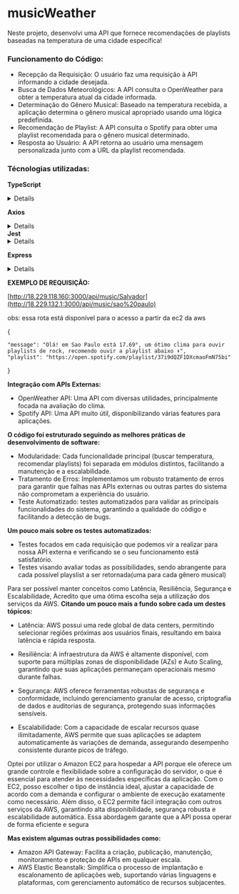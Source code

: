 # musicWeather

Neste projeto, desenvolvi uma API que fornece recomendações de playlists baseadas na temperatura de uma cidade específica!

<h3>Funcionamento do Código:</h3>

- Recepção da Requisição: O usuário faz uma requisição à API informando a cidade desejada.
- Busca de Dados Meteorológicos: A API consulta o OpenWeather para obter a temperatura atual da cidade informada.
- Determinação do Gênero Musical: Baseado na temperatura recebida, a aplicação determina o gênero musical apropriado usando uma lógica predefinida.
- Recomendação de Playlist: A API consulta o Spotify para obter uma playlist recomendada para o gênero musical determinado.
- Resposta ao Usuário: A API retorna ao usuário uma mensagem personalizada junto com a URL da playlist recomendada.

<h3>Técnologias utilizadas:</h3>

<b>TypeScript</b>
<details>
  
- Segurança de Tipos: Aumenta a confiabilidade do código ao detectar erros de tipo durante o desenvolvimento.
  
- Melhor Manutenibilidade: Facilita a leitura e manutenção do código, especialmente em projetos maiores.

- Ferramentas de Desenvolvimento: Oferece recursos avançados de IDE, como autocompletar e navegação de código, que aumentam a produtividade.
</details>

<b>Axios</b>
<details>

- Facilidade de Uso: Simplifica a realização de requisições HTTP com uma API clara e intuitiva.
- Suporte a Promessas: Integrado com promessas, facilita o gerenciamento de operações assíncronas.
- Interceptores: Permite adicionar lógica de pré-processamento para todas as requisições ou respostas, útil para adicionar autenticação ou tratamento de erros centralizado.
  
</details>
<b>Jest</b>

<details>

- Simples e Completo: Framework de testes robusto que cobre testes unitários, de integração e de snapshot.
- Mocks e Espionagem: Facilidade em criar mocks e espiões, essencial para testar componentes isoladamente.
- Performance: Executa testes rapidamente e em paralelo, otimizando o tempo de feedback durante o desenvolvimento.
  
</details>

<b>Express</b>
<details>

- Minimalista e Flexível: Framework web minimalista que permite construir rapidamente APIs RESTful.
- Middleware: Sistema de middleware robusto que permite adicionar facilmente funcionalidades como autenticação, log, etc.
- Comunidade Ativa: Grande ecossistema de plugins e middlewares disponíveis, com extensa documentação e suporte comunitário.
  
</details>

**EXEMPLO DE REQUISIÇÃO:**

[http://18.229.118.160:3000/api/music/Salvador](http://18.229.132.1:3000/api/music/sao%20paulo)

obs: essa rota está disponível para o acesso a partir da ec2 da aws

{

    "message": "Olá! em Sao Paulo está 17.69°, um ótimo clima para ouvir playlists de rock, recomendo ouvir a playlist abaixo ⬇️",
    "playlist": "https://open.spotify.com/playlist/37i9dQZF1DXcmaoFmN75bi"

}

**Integração com APIs Externas:**
- OpenWeather API: Uma API com diversas utilidades, principalmente focada na avaliação do clima.
- Spotify API: Uma API muito útil, disponibilizando várias features para aplicações.

**O código foi estruturado seguindo as melhores práticas de desenvolvimento de software:**

- Modularidade: Cada funcionalidade principal (buscar temperatura, recomendar playlists) foi separada em módulos distintos, facilitando a manutenção e a escalabilidade.
- Tratamento de Erros: Implementamos um robusto tratamento de erros para garantir que falhas nas APIs externas ou outras partes do sistema não comprometam a experiência do usuário.
- Teste Automatizado: testes automatizados para validar as principais funcionalidades do sistema, garantindo a qualidade do código e facilitando a detecção de bugs.

**Um pouco mais sobre os testes automatizados:**
- Testes focados em cada requisição que podemos vir a realizar para nossa API externa e verificando se o seu funcionamento está satisfatório.
- Testes visando avaliar todas as possibilidades, sendo abrangente para cada possível playslist a ser retornada(uma para cada gênero musical)

Para ser possível manter conceitos como Latência, Resiliência, Segurança e Escalabilidade, Acredito que uma ótima escolha seja a utilização dos serviços da AWS.
**Citando um pouco mais a fundo sobre cada um destes tópicos:**

- Latência: AWS possui uma rede global de data centers, permitindo selecionar regiões próximas aos usuários finais, resultando em baixa latência e rápida resposta.

- Resiliência: A infraestrutura da AWS é altamente disponível, com suporte para múltiplas zonas de disponibilidade (AZs) e Auto Scaling, garantindo que suas aplicações permaneçam operacionais mesmo durante falhas.

- Segurança: AWS oferece ferramentas robustas de segurança e conformidade, incluindo gerenciamento granular de acesso, criptografia de dados e auditorias de segurança, protegendo suas informações sensíveis.

- Escalabilidade: Com a capacidade de escalar recursos quase ilimitadamente, AWS permite que suas aplicações se adaptem automaticamente às variações de demanda, assegurando desempenho consistente durante picos de tráfego.

Optei por utilizar o Amazon EC2 para hospedar a API porque ele oferece um grande controle e flexibilidade sobre a configuração do servidor, o que é essencial para atender às necessidades específicas da aplicação. Com o EC2, posso escolher o tipo de instância ideal, ajustar a capacidade de acordo com a demanda e configurar o ambiente de execução exatamente como necessário. Além disso, o EC2 permite fácil integração com outros serviços da AWS, garantindo alta disponibilidade, segurança robusta e escalabilidade automática. Essa abordagem garante que a API possa operar de forma eficiente e segura

**Mas existem algumas outras possibilidades como:**
- Amazon API Gateway: Facilita a criação, publicação, manutenção, monitoramento e proteção de APIs em qualquer escala.
- AWS Elastic Beanstalk: Simplifica o processo de implantação e escalonamento de aplicações web, suportando várias linguagens e plataformas, com gerenciamento automático de recursos subjacentes.
